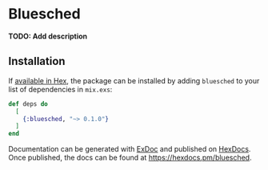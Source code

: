 # Bluesched

**TODO: Add description**

## Installation

If [available in Hex](https://hex.pm/docs/publish), the package can be installed
by adding `bluesched` to your list of dependencies in `mix.exs`:

```elixir
def deps do
  [
    {:bluesched, "~> 0.1.0"}
  ]
end
```

Documentation can be generated with [ExDoc](https://github.com/elixir-lang/ex_doc)
and published on [HexDocs](https://hexdocs.pm). Once published, the docs can
be found at <https://hexdocs.pm/bluesched>.

